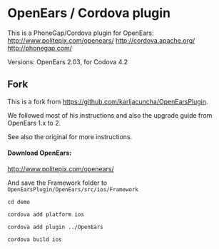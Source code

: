 # OpenEars / Cordova plugin

This is a PhoneGap/Cordova plugin for OpenEars:
http://www.politepix.com/openears/
http://cordova.apache.org/ 
http://phonegap.com/

Versions: OpenEars 2.03, for Codova 4.2

## Fork

This is a fork from https://github.com/karljacuncha/OpenEarsPlugin.

We followed most of his instructions and also the upgrade guide from OpenEars 1.x to 2.

See also the original for more instructions.

#### Download OpenEars:

http://www.politepix.com/openears/

And save the Framework folder to `OpenEarsPlugin/OpenEars/src/ios/Framework`

	cd demo

	cordova add platform ios

	cordova add plugin ../OpenEars

	cordova build ios
